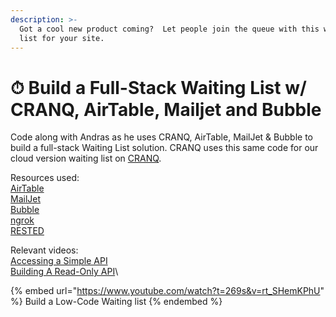 ```yaml
---
description: >-
  Got a cool new product coming?  Let people join the queue with this waiting
  list for your site.
---
```


# ⏱ Build a Full-Stack Waiting List w/ CRANQ, AirTable, Mailjet and Bubble

Code along with Andras as he uses CRANQ, AirTable, MailJet & Bubble to build a full-stack Waiting List solution.  CRANQ uses this same code for our cloud version waiting list on [CRANQ](https://cranq.io).

Resources used: \
[AirTable](https://airtable.com)\
[MailJet](https://www.mailjet.com)  \
[Bubble](https://bubble.io) \
[ngrok](https://ngrok.com) \
[RESTED](https://chrome.google.com/webstore/detail/rested/eelcnbccaccipfolokglfhhmapdchbfg)&#x20;

Relevant videos: \
[Accessing a Simple API](https://www.youtube.com/watch?v=UMmb\_ZLPba4) \
[Building A Read-Only API](https://www.youtube.com/watch?v=MNlpQE6ZlPY)\


{% embed url="https://www.youtube.com/watch?t=269s&v=rt_SHemKPhU" %}
Build a Low-Code Waiting list
{% endembed %}
